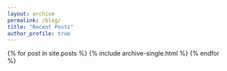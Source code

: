 ```yaml
---
layout: archive
permalink: /blog/
title: "Recent Posts"
author_profile: true
---
```


{% for post in site.posts %}
    {% include archive-single.html %}
{% endfor %}

